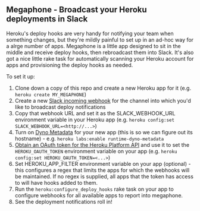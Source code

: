 ## Megaphone - Broadcast your Heroku deployments in Slack

Heroku's deploy hooks are very handy for notifying your team when something
changes, but they're mildly painful to set up in an ad-hoc way for a alrge
number of apps. Megaphone is a little app designed to sit in the middle and
receive deploy hooks, then rebroadcast them into Slack. It's also got a nice
little rake task for automatically scanning your Heroku account for apps and
provisioning the deploy hooks as needed.

To set it up:

1. Clone down a copy of this repo and create a new Heroku app for it (e.g.
   `heroku create MY_MEGAPHONE`)
2. Create a new [Slack incoming webhook](https://api.slack.com/incoming-webhooks) for the channel into which you'd like to broadcast deploy notifications
3. Copy that webhook URL and set it as the SLACK_WEBHOOK_URL environment
   variable in your Heroku app (e.g. `heroku config:set
   SLACK_WEBHOOK_URL=<http://...>`)
4. Turn on [Dyno Metadata](https://devcenter.heroku.com/articles/dyno-metadata)
   for your  new app (this is so we can figure out its hostname) - e.g. `heroku labs:enable runtime-dyno-metadata`
5. [Obtain an OAuth token for the Heroku Platform API](https://github.com/heroku/platform-api#a-real-world-example) and use it to set the `HEROKU_OAUTH_TOKEN` environment variable on your app (e.g. `heroku config:set HEROKU_OAUTH_TOKEN=<...>`)
6. Set HEROKU_APP_FILTER environment variable on your app (optional) - this
   configures a regex that limits the apps for which the webhooks will be
   maintained. If no regex is supplied, all apps that the token has access to
   will have hooks added to them.
7. Run the `heroku:configure_deploy_hooks` rake task on your app to configure
   webhooks for all available apps to report into megaphone.
8. See the deployment notifications roll in!

